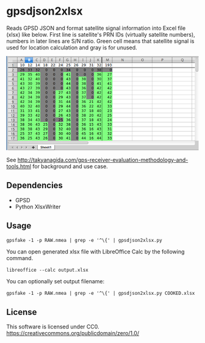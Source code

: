 gpsdjson2xlsx
=====================================

Reads GPSD JSON and format satellite signal information into Excel file (xlsx) like below.
First line is satellite's PRN IDs (virtually satellite numbers), numbers in later lines are S/N ratio. Green cell means that satellite signal is used for location calculation and gray is for unused.

![](https://github.com/takyanagida/gpsdjson2xlsx/blob/master/screenshot.png)

See http://takyanagida.com/gps-receiver-evaluation-methodology-and-tools.html for background and use case.

Dependencies
-----------------------------
- GPSD
- Python XlsxWriter

Usage
-----------------------------

    gpsfake -1 -p RAW.nmea | grep -e '^\{' | gpsdjson2xlsx.py

You can open generated xlsx file with LibreOffice Calc by the following command.

    libreoffice --calc output.xlsx

You can optionally set output filename:

    gpsfake -1 -p RAW.nmea | grep -e '^\{' | gpsdjson2xlsx.py COOKED.xlsx

License
-------------------------------

This software is licensed under CC0.
https://creativecommons.org/publicdomain/zero/1.0/
